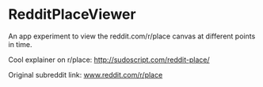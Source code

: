 # RedditPlaceViewer
An app experiment to view the reddit.com/r/place canvas at different points in time.

Cool explainer on r/place: http://sudoscript.com/reddit-place/

Original subreddit link: www.reddit.com/r/place
